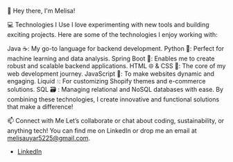 👋 Hey there, I'm Melisa!

💻 Technologies I Use
I love experimenting with new tools and building exciting projects. Here are some of the technologies I enjoy working with:

Java ☕: My go-to language for backend development.
Python 🐍: Perfect for machine learning and data analysis.
Spring Boot 🌱: Enables me to create robust and scalable backend applications.
HTML 🌐 & CSS 🎨: The core of my web development journey.
JavaScript 🌟: To make websites dynamic and engaging.
Liquid 💧: For customizing Shopify themes and e-commerce solutions.
SQL 🗃️ : Managing relational and NoSQL databases with ease.
By combining these technologies, I create innovative and functional solutions that make a difference!



📫 Connect with Me
Let’s collaborate or chat about coding, sustainability, or anything tech! You can find me on LinkedIn or drop me an email at melisauyar5225@gmail.com.
- [LinkedIn](https://www.linkedin.com/in/melisa-uyar-78653a200/)

<!--
**melisau/melisau** is a ✨ _special_ ✨ repository because its `README.md` (this file) appears on your GitHub profile.

Here are some ideas to get you started:

- 🔭 I’m currently working on ...
- 🌱 I’m currently learning ...
- 👯 I’m looking to collaborate on ...
- 🤔 I’m looking for help with ...
- 💬 Ask me about ...
- 📫 How to reach me: ...
- 😄 Pronouns: ...
- ⚡ Fun fact: ...
-->
